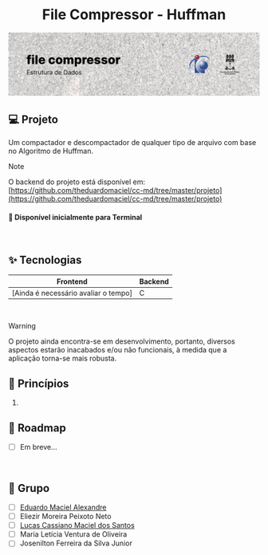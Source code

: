 <h1 align="center">
    File Compressor - Huffman
</h1>

<picture>
  <source media="(prefers-color-scheme: dark)" srcset="/.github/cover.png">
  <source media="(prefers-color-scheme: light)" srcset="/.github/cover_light.png">
  <img alt="Main project cover" src="/.github/cover_light.png">
</picture>

## 💻 Projeto

Um compactador e descompactador de qualquer tipo de arquivo com base no Algoritmo de Huffman.

> [!NOTE]
> O backend do projeto está disponível em: [https://github.com/theduardomaciel/cc-md/tree/master/projeto](https://github.com/theduardomaciel/cc-md/tree/master/projeto)

#### 🧭 Disponível inicialmente para Terminal

<br />

## ✨ Tecnologias

| Frontend            | Backend     |
| ------------------- | ----------- |
| [Ainda é necessário avaliar o tempo]                | C |

<br />

> [!WARNING]
> O projeto ainda encontra-se em desenvolvimento, portanto, diversos aspectos estarão inacabados e/ou não funcionais, à medida que a aplicação torna-se mais robusta.

## 🧠 Princípios

1.  

## 🚧 Roadmap

- [ ] Em breve... 

<br />

## 👥 Grupo

-   [ ] [Eduardo Maciel Alexandre](https://github.com/theduardomaciel)
-   [ ] Eliezir Moreira Peixoto Neto
-   [ ] [Lucas Cassiano Maciel dos Santos](https://github.com/lucas7maciel)
-   [ ] Maria Letícia Ventura de Oliveira
-   [ ] Josenilton Ferreira da Silva Junior

<br />